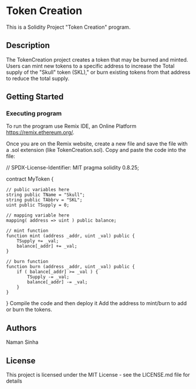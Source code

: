 # Token Creation

This is a Solidity Project "Token Creation" program.

## Description

The TokenCreation project creates a token that may be burned and minted. Users can mint new tokens to a specific address to increase the Total supply of the "Skull" token (SKL)," or burn existing tokens from that address to reduce the total supply.

## Getting Started

### Executing program

To run the program use Remix IDE, an Online Platform https://remix.ethereum.org/.

Once you are on the Remix website, create a new file and save the file with a .sol extension (like TokenCreation.sol). Copy and paste the code into the file:

// SPDX-License-Identifier: MIT
pragma solidity 0.8.25;

contract MyToken {

    // public variables here
    string public TName = "Skull";
    string public TAbbrv = "SKL";
    uint public TSupply = 0;

    // mapping variable here
    mapping( address => uint ) public balance;

    // mint function
    function mint (address _addr, uint _val) public {
        TSupply += _val;
        balance[_addr] += _val;
    }

    // burn function
    function burn (address _addr, uint _val) public {
        if ( balance[_addr] >= _val ) {
            TSupply -= _val;
            balance[_addr] -= _val;
        }        
    }
}
Compile the code and then deploy it
Add the address to mint/burn to add or burn the tokens.

## Authors

Naman Sinha

## License

This project is licensed under the MIT License - see the LICENSE.md file for details
